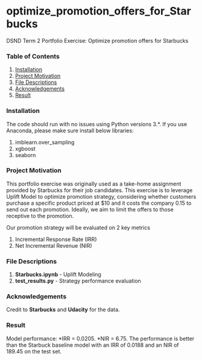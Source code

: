 # optimize_promotion_offers_for_Starbucks
DSND Term 2 Portfolio Exercise: Optimize promotion offers for Starbucks

### Table of Contents

1. [Installation](#installation)
2. [Project Motivation](#motivation)
3. [File Descriptions](#description)
4. [Acknowledgements](#acknowledgement)
5. [Result](#result)


### Installation <a name="installation"></a>

The code should run with no issues using Python versions 3.*. If you use Anaconda, please make sure install below libraries:

1. imblearn.over_sampling
2. xgboost
3. seaborn


### Project Motivation<a name="motivation"></a>
This portfolio exercise was originally used as a take-home assignment provided by Starbucks for their job candidates. This exercise is to leverage Uplift Model to optimize promotion strategy, considering whether customers purchase a specific product priced at $10 and it costs the company 0.15 to send out each promotion. Ideally, we aim to limit the offers to those receptive to the promotion.

Our promotion strategy will be evaluated on 2 key metrics

1. Incremental Response Rate (IRR)
2. Net Incremental Revenue (NIR)

### File Descriptions<a name="description"></a>
1. **Starbucks.ipynb** - Uplift Modeling
2. **test_results.py** - Strategy performance evaluation 


### Acknowledgements<a name="acknowledgement"></a>
Credit to **Starbucks** and **Udacity** for the data.


### Result <a name="result"></a>
Model performance: 
*IRR = 0.0205.
*NIR = 6.75.
The performance is better than the Starbuck baseline model with an IRR of 0.0188 and an NIR of 189.45 on the test set.
